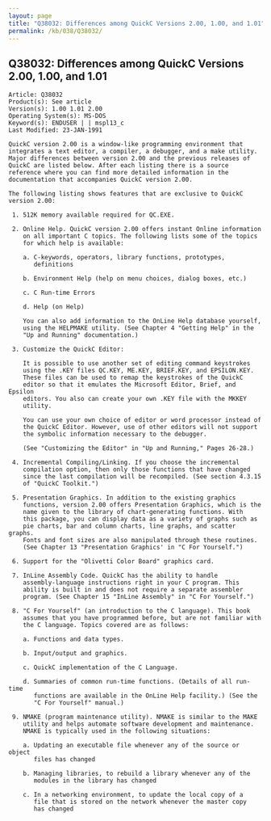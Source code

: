 ```yaml
---
layout: page
title: "Q38032: Differences among QuickC Versions 2.00, 1.00, and 1.01"
permalink: /kb/038/Q38032/
---
```


## Q38032: Differences among QuickC Versions 2.00, 1.00, and 1.01

	Article: Q38032
	Product(s): See article
	Version(s): 1.00 1.01 2.00
	Operating System(s): MS-DOS
	Keyword(s): ENDUSER | | mspl13_c
	Last Modified: 23-JAN-1991
	
	QuickC version 2.00 is a window-like programming environment that
	integrates a text editor, a compiler, a debugger, and a make utility.
	Major differences between version 2.00 and the previous releases of
	QuickC are listed below. After each listing there is a source
	reference where you can find more detailed information in the
	documentation that accompanies QuickC version 2.00.
	
	The following listing shows features that are exclusive to QuickC
	version 2.00:
	
	 1. 512K memory available required for QC.EXE.
	
	 2. Online Help. QuickC version 2.00 offers instant Online information
	    on all important C topics. The following lists some of the topics
	    for which help is available:
	
	    a. C-keywords, operators, library functions, prototypes,
	       definitions
	
	    b. Environment Help (help on menu choices, dialog boxes, etc.)
	
	    c. C Run-time Errors
	
	    d. Help (on Help)
	
	    You can also add information to the OnLine Help database yourself,
	    using the HELPMAKE utility. (See Chapter 4 "Getting Help" in the
	    "Up and Running" documentation.)
	
	 3. Customize the QuickC Editor:
	
	    It is possible to use another set of editing command keystrokes
	    using the .KEY files QC.KEY, ME.KEY, BRIEF.KEY, and EPSILON.KEY.
	    These files can be used to remap the keystrokes of the QuickC
	    editor so that it emulates the Microsoft Editor, Brief, and Epsilon
	    editors. You also can create your own .KEY file with the MKKEY
	    utility.
	
	    You can use your own choice of editor or word processor instead of
	    the QuickC Editor. However, use of other editors will not support
	    the symbolic information necessary to the debugger.
	
	    (See "Customizing the Editor" in "Up and Running," Pages 26-28.)
	
	 4. Incremental Compiling/Linking. If you choose the incremental
	    compilation option, then only those functions that have changed
	    since the last compilation will be recompiled. (See section 4.3.15
	    of "QuickC Toolkit.")
	
	 5. Presentation Graphics. In addition to the existing graphics
	    functions, version 2.00 offers Presentation Graphics, which is the
	    name given to the library of chart-generating functions. With
	    this package, you can display data as a variety of graphs such as
	    pie charts, bar and column charts, line graphs, and scatter graphs.
	    Fonts and font sizes are also manipulated through these routines.
	    (See Chapter 13 "Presentation Graphics' in "C For Yourself.")
	
	 6. Support for the "Olivetti Color Board" graphics card.
	
	 7. InLine Assembly Code. QuickC has the ability to handle
	    assembly-language instructions right in your C program. This
	    ability is built in and does not require a separate assembler
	    program. (See Chapter 15 "InLine Assembly" in "C For Yourself.")
	
	 8. "C For Yourself" (an introduction to the C language). This book
	    assumes that you have programmed before, but are not familiar with
	    the C language. Topics covered are as follows:
	
	    a. Functions and data types.
	
	    b. Input/output and graphics.
	
	    c. QuickC implementation of the C Language.
	
	    d. Summaries of common run-time functions. (Details of all run-time
	       functions are available in the OnLine Help facility.) (See the
	       "C For Yourself" manual.)
	
	 9. NMAKE (program maintenance utility). NMAKE is similar to the MAKE
	    utility and helps automate software development and maintenance.
	    NMAKE is typically used in the following situations:
	
	    a. Updating an executable file whenever any of the source or object
	       files has changed
	
	    b. Managing libraries, to rebuild a library whenever any of the
	       modules in the library has changed
	
	    c. In a networking environment, to update the local copy of a
	       file that is stored on the network whenever the master copy
	       has changed
